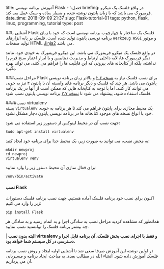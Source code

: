title: آموزش برنامه نویسی Flask - فصل۱
briefing: در واقع فلسک یک میکرو فریمورک می باشد که با زبان پایتون نوشته شده و بسیار ساده و سبک عمل می کند.
date_time: 2018-09-09 21:37
slug: Flask-tutorial-01
tags: python, flask, linux, programming, tutorial
type: post

##آشنایی با Flask
فلسک یک ساختار یا چهارچوب برنامه نویسی است که خود با زبان برنامه نویسی [پایتون][pyhton] تولید شده است. فلسک بر پایه ابزارهای [`Werkzeug WSGI`][wsgi] و موتور تولید صفحات HTML [Jinja2][Jinja2] می باشد.

در واقع فلسک یک میکرو فریمورک می باشد. این میکرو فریمورک به خودی خود، مانند دیگر فریمورک ها، لایه داخلی ارتباط و مدیریت دیتابیس و یا ابزار اعتبار سنج فرم را نداشته، بلکه از کتابخانه های بیرونی که این قابلیت ها را فراهم می کنند، می تواند بهره بگیرد.

###مراحل نصب Flask
برای نصب فلسک نیاز به [نسخه ۲.۶][pyhton2.6] و بالاتر زبان برنامه نویسی پایتون می باشد.
 هر چند که فلسک و دیگر برنامه های وابسته آن با [پایتون ۳][pyhton3] نیز به خوبی می توانند کار کنند. اما با توجه به کتابخانه هایی که ممکن است از آنها در یک برنامه فلسک استفاده شود، پیشنهاد می شود تا [نسخه ۲.۷][pyhton2.7] برنامه نویسی پایتون نصب شود.

####نصب virtualenv  
بسته `virtualenv` یک محیط مجازی برای پایتون فراهم می کند تا هر برنامه به خودی خود با انواع نسخه های موجود کتابخانه ها در برنامه نویسی پایتون دچار مشکل نشود.

جهت نصب آن در محیط لینوکس از دستورز زیر استفاده می شود:

    Sudo apt-get install virtualenv
    
به محض نصب، می توانید به صورت زیر، یک محیط جدا برای برنامه خود ایجاد کنید:

    mkdir newproj
    cd newproj
    virtualenv venv

برای فعال سازی آن محیط دستور زیر را وارد نمایید:

    venv/bin/activate

#### نصب Flask 
اکنون برای نصب خود برنامه فلسک آماده هستیم. جهت نصب برنامه فلسک دستورات زیر را وارد می کنیم:

    pip install Flask
    
همانطور که مشاهده کردید مراحل نصب به سادگی اجرا و به اتمام رسید و به سادگی هر چه بیشتر برنامه فلسک را توانستید نصب نمایید.

 | **البته بدون نصب virtualenv و فقط با اجرای نصب بخش فلسک، آن برنامه قابل اجرا و دسترسی در کل سیستم شما خواهد بود.**
 
در اولین نوشته این آموزش صرفا سعی شد تا آشنایی اولیه ایجاد و روش نصب برنامه فلسک آموزش داده شود. انشاء الله در مطالب بعدی به مباحث ایجاد برنامه و مسیریابی آن می پردازیم.
 
[wsgi]:http://werkzeug.pocoo.org/ 
[Jinja2]:http://jinja.pocoo.org/docs/2.10/templates/
[pyhton]:https://en.wikipedia.org/wiki/Python_(programming_language)
[pyhton2.6]:https://www.python.org/download/releases/2.6/
[pyhton3]:https://www.python.org/download/releases/3.0/
[pyhton2.7]:https://www.python.org/download/releases/2.7/